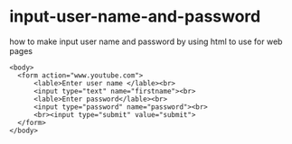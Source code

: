 # input-user-name-and-password
how to make input user name and password by using html to use for web pages
<!DOCTYPE html>
<html>
    <head>
        <title>Form in HTML</title>
    </head>

    <body>
      <form action="www.youtube.com">
          <lable>Enter user name </lable><br>
          <input type="text" name="firstname"><br>
          <lable>Enter password</lable><br>
          <input type="password" name="password"><br>
          <br><input type="submit" value="submit">
      </form>
    </body>
</html>
